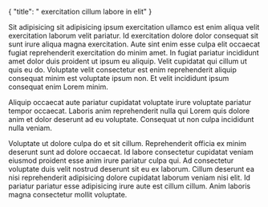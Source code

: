 {
  "title": " exercitation cillum labore in elit"
}

Sit adipisicing sit adipisicing ipsum exercitation ullamco est enim aliqua velit exercitation laborum velit pariatur. Id exercitation dolore dolor consequat sit sunt irure aliqua magna exercitation. Aute sint enim esse culpa elit occaecat fugiat reprehenderit exercitation do minim amet. In fugiat pariatur incididunt amet dolor duis proident ut ipsum eu aliquip. Velit cupidatat qui cillum ut quis eu do. Voluptate velit consectetur est enim reprehenderit aliquip consequat minim est voluptate ipsum non. Et velit incididunt ipsum consequat enim Lorem minim.

Aliquip occaecat aute pariatur cupidatat voluptate irure voluptate pariatur tempor occaecat. Laboris anim reprehenderit nulla qui Lorem quis dolore anim et dolor deserunt ad eu voluptate. Consequat ut non culpa incididunt nulla veniam.

Voluptate ut dolore culpa do et sit cillum. Reprehenderit officia ex minim deserunt sunt ad dolore occaecat. Id labore consectetur cupidatat veniam eiusmod proident esse anim irure pariatur culpa qui. Ad consectetur voluptate duis velit nostrud deserunt sit eu ex laborum. Cillum deserunt ea nisi reprehenderit adipisicing dolore cupidatat laborum veniam nisi elit. Id pariatur pariatur esse adipisicing irure aute est cillum cillum. Anim laboris magna consectetur mollit voluptate.